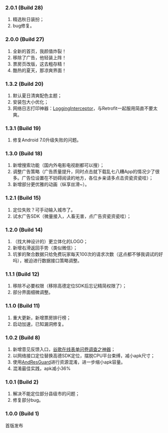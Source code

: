 ### 2.0.1 (Build 28)
1. 精选秋日装扮；
2. bug修复。

### 2.0.0 (Build 27)
1. 全新的首页，我颜值炸裂！
2. 移除了广告，他轻装上阵！
3. 票房页改版，这去粗存精！
4. 酷热的夏天，那凉爽界面！

### 1.3.2 (Build 20)
1. 默认夏日清爽配色主题；
2. 安装包大小优化；
3. 网络日志打印神器：[LoggingInterceptor](https://github.com/ihsanbal/LoggingInterceptor)，与Retrofit一起服用简直不要太爽。

### 1.3.1 (Build 19)
1. 修复Android 7.0升级失败的问题。

### 1.3.0 (Build 18)
1. 新增搜索功能（国内外电影电视剧都可以搜）；
2. 调整广告策略（广告质量提升，同时点击就下载乱七八糟App的情况少了很多。广告位设置在不妨碍阅读的地方，各位乡亲请多点击资瓷资瓷哇）；
3. 新增部分更优雅的动画（纵享丝滑~）。

### 1.2.1 (Build 15)
1. 定位失败？可手动输入城市了。
2. 试水广告SDK（微量接入，人畜无害，点广告资瓷资瓷哇）；

### 1.2.0 (Build 14)
1. （找大神设计的）更立体化的LOGO；
2. 新增右滑返回手势（类似微信）；
3. 坑爹的聚合数据只给免费玩家每天100次的请求次数（这点都不够我调试的好吗），被迫进行数据接口策略调整。

### 1.1.1 (Build 12)
1. 移除不必要权限（移除高德定位SDK后忘记精简权限了）；
2. 部分界面细微调整。

### 1.1.0 (Build 11)
1. 重大更新，新增票房排行榜；
2. 启动加速，已知漏洞修复。

### 1.0.2 (Build 8)
1. 新增意见反馈入口，[谷歌在线表单问卷调查之神器](https://docs.google.com/forms/d/1cP5G5lfikMCK3YmZH8zOwQX_rr0cFjN5g3FamYNrhGw/edit?usp=drive_web)；
2. 以网络接口定位替换高德SDK定位，摆脱CPU平台束缚，减小apk尺寸；
3. 使用[AndResGuard](https://github.com/shwenzhang/AndResGuard)进行资源混淆，进一步缩小apk容量。
4. 混淆最佳实践，apk减小36%

### 1.0.1 (Build 2)
1. 解决不能定位部分县级市的问题；
2. 修复部分bug。

### 1.0.0 (Build 1)
首版发布
